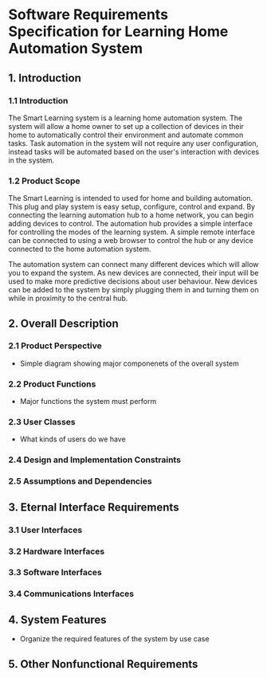 # Software Requirements Specification for Learning Home Automation System

## 1. Introduction


### 1.1 Introduction

The Smart Learning system is a learning home automation system. The system will allow a home
owner to set up a collection of devices in their home to automatically control their environment
and automate common tasks. Task automation in the system will not require any user configuration,
instead tasks will be automated based on the user's interaction with devices in the system.


### 1.2 Product Scope

The Smart Learning is intended to used for home and building automation. This plug and play
system is easy setup, configure, control and expand. By connecting the learning automation hub
to a home network, you can begin adding devices to control. The automation hub provides a simple
interface for controlling the modes of the learning system. A simple remote interface can be
connected to using a web browser to control the hub or any device connected to the home
automation system.

The automation system can connect many different devices which will allow you to expand the system.
As new devices are connected, their input will be used to make more predictive decisions about user
behaviour. New devices can be added to the system by simply plugging them in and turning them on
while in proximity to the central hub.

## 2. Overall Description


### 2.1 Product Perspective

- Simple diagram showing major componenets of the overall system

### 2.2 Product Functions

- Major functions the system must perform

### 2.3 User Classes

- What kinds of users do we have

### 2.4 Design and Implementation Constraints

### 2.5 Assumptions and Dependencies

## 3. Eternal Interface Requirements

### 3.1 User Interfaces

### 3.2 Hardware Interfaces

### 3.3 Software Interfaces

### 3.4 Communications Interfaces

## 4. System Features

- Organize the required features of the system by use case

## 5. Other Nonfunctional Requirements


